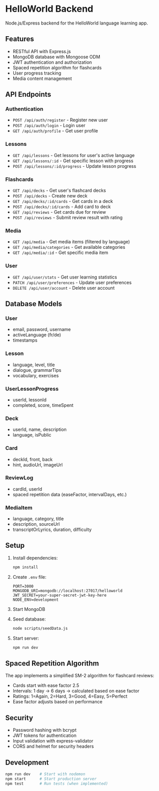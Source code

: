 # HelloWorld Backend

Node.js/Express backend for the HelloWorld language learning app.

## Features

- RESTful API with Express.js
- MongoDB database with Mongoose ODM
- JWT authentication and authorization
- Spaced repetition algorithm for flashcards
- User progress tracking
- Media content management

## API Endpoints

### Authentication
- `POST /api/auth/register` - Register new user
- `POST /api/auth/login` - Login user  
- `GET /api/auth/profile` - Get user profile

### Lessons
- `GET /api/lessons` - Get lessons for user's active language
- `GET /api/lessons/:id` - Get specific lesson with progress
- `POST /api/lessons/:id/progress` - Update lesson progress

### Flashcards
- `GET /api/decks` - Get user's flashcard decks
- `POST /api/decks` - Create new deck
- `GET /api/decks/:id/cards` - Get cards in a deck
- `POST /api/decks/:id/cards` - Add card to deck
- `GET /api/reviews` - Get cards due for review
- `POST /api/reviews` - Submit review result with rating

### Media
- `GET /api/media` - Get media items (filtered by language)
- `GET /api/media/categories` - Get available categories
- `GET /api/media/:id` - Get specific media item

### User
- `GET /api/user/stats` - Get user learning statistics
- `PATCH /api/user/preferences` - Update user preferences
- `DELETE /api/user/account` - Delete user account

## Database Models

### User
- email, password, username
- activeLanguage (fr/de)
- timestamps

### Lesson
- language, level, title
- dialogue, grammarTips
- vocabulary, exercises

### UserLessonProgress
- userId, lessonId
- completed, score, timeSpent

### Deck
- userId, name, description
- language, isPublic

### Card
- deckId, front, back
- hint, audioUrl, imageUrl

### ReviewLog
- cardId, userId
- spaced repetition data (easeFactor, intervalDays, etc.)

### MediaItem
- language, category, title
- description, sourceUrl
- transcriptOrLyrics, duration, difficulty

## Setup

1. Install dependencies:
   ```bash
   npm install
   ```

2. Create `.env` file:
   ```env
   PORT=3000
   MONGODB_URI=mongodb://localhost:27017/helloworld
   JWT_SECRET=your-super-secret-jwt-key-here
   NODE_ENV=development
   ```

3. Start MongoDB

4. Seed database:
   ```bash
   node scripts/seedData.js
   ```

5. Start server:
   ```bash
   npm run dev
   ```

## Spaced Repetition Algorithm

The app implements a simplified SM-2 algorithm for flashcard reviews:

- Cards start with ease factor 2.5
- Intervals: 1 day → 6 days → calculated based on ease factor
- Ratings: 1=Again, 2=Hard, 3=Good, 4=Easy, 5=Perfect
- Ease factor adjusts based on performance

## Security

- Password hashing with bcrypt
- JWT tokens for authentication
- Input validation with express-validator
- CORS and helmet for security headers

## Development

```bash
npm run dev    # Start with nodemon
npm start      # Start production server
npm test       # Run tests (when implemented)
```
